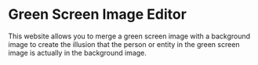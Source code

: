 # Green Screen Image Editor

This website allows you to merge a green screen image with a background image to create the illusion that the person or entity in the green screen image is actually in the background image.
